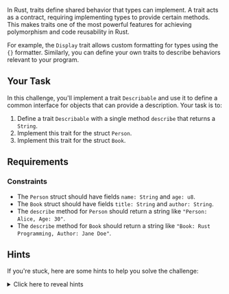 In Rust, traits define shared behavior that types can implement. A trait acts as a contract, requiring implementing types to provide certain methods. This makes traits one of the most powerful features for achieving polymorphism and code reusability in Rust.

For example, the `Display` trait allows custom formatting for types using the `{}` formatter. Similarly, you can define your own traits to describe behaviors relevant to your program.

## Your Task

In this challenge, you'll implement a trait `Describable` and use it to define a common interface for objects that can provide a description. Your task is to:

1. Define a trait `Describable` with a single method `describe` that returns a `String`.
2. Implement this trait for the struct `Person`.
3. Implement this trait for the struct `Book`.

## Requirements

### Constraints

- The `Person` struct should have fields `name: String` and `age: u8`.
- The `Book` struct should have fields `title: String` and `author: String`.
- The `describe` method for `Person` should return a string like `"Person: Alice, Age: 30"`.
- The `describe` method for `Book` should return a string like `"Book: Rust Programming, Author: Jane Doe"`.

## Hints

If you're stuck, here are some hints to help you solve the challenge:

<details>
  <summary>Click here to reveal hints</summary>

- Implement a trait for a struct using `impl TraitName for StructName`. e.g.
  ```rust
  impl Describable for Person {
      fn describe(&self) -> String {
          format!("Person: {}, Age: {}", self.name, self.age)
      }
  }
  ```
- Don't forget to use the `&self` as the parameter for the `describe` method in the trait.

</details>
